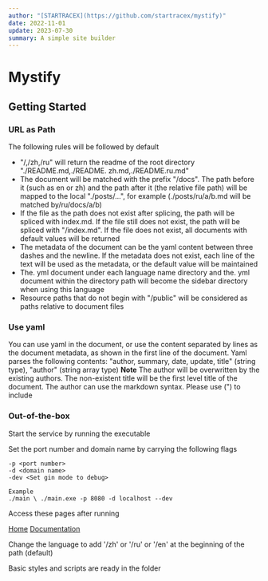```yaml
---
author: "[STARTRACEX](https://github.com/startracex/mystify)"
date: 2022-11-01
update: 2023-07-30
summary: A simple site builder
---
```


# Mystify

## Getting Started

### URL as Path

The following rules will be followed by default

- "/,/zh,/ru" will return the readme of the root directory "./README.md,./README. zh.md,./README.ru.md"
- The document will be matched with the prefix "/docs". The path before it (such as en or zh) and the path after it (the
  relative file path) will be mapped to the local "./posts/...", for example (./posts/ru/a/b.md will be matched
  by/ru/docs/a/b)
- If the file as the path does not exist after splicing, the path will be spliced with index.md. If the file still does
  not exist, the path will be spliced with "/index.md". If the file does not exist, all documents with default values
  will be returned
- The metadata of the document can be the yaml content between three dashes and the newline. If the metadata does not
  exist, each line of the text will be used as the metadata, or the default value will be maintained
- The. yml document under each language name directory and the. yml document within the directory path will become the
  sidebar directory when using this language
- Resource paths that do not begin with "/public" will be considered as paths relative to document files

### Use yaml

You can use yaml in the document, or use the content separated by lines as the document metadata, as shown in the first
line of the document.
Yaml parses the following contents: "author, summary, date, update, title" (string type), "author" (string array type)
**Note** The author will be overwritten by the existing authors. The non-existent title will be the first level title of
the document. The author can use the markdown syntax. Please use (") to include

### Out-of-the-box

Start the service by running the executable

Set the port number and domain name by carrying the following flags

```shell
-p <port number>
-d <domain name>
-dev <Set gin mode to debug>

Example
./main \ ./main.exe -p 8080 -d localhost --dev

```

Access these pages after running

[Home](http:localhost:8080/)
[Documentation](http:localhost:8080/en/docs/)

Change the language to add '/zh' or '/ru' or '/en' at the beginning of the path (default)

Basic styles and scripts are ready in the folder
